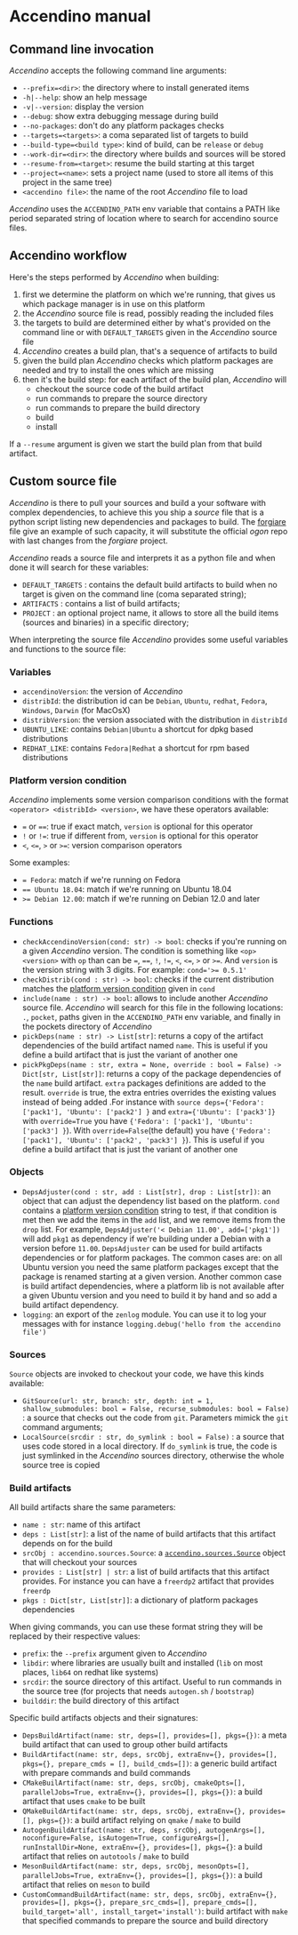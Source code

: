 # Accendino manual

## Command line invocation

_Accendino_ accepts the following command line arguments:

* `--prefix=<dir>`: the directory where to install generated items
* `-h|--help`: show an help message
* `-v|--version`: display the version
* `--debug`: show extra debugging message during build
* `--no-packages`: don't do any platform packages checks
* `--targets=<targets>`: a coma separated list of targets to build
* `--build-type=<build type>`: kind of build, can be `release` or `debug`
* `--work-dir=<dir>`: the directory where builds and sources will be stored
* `--resume-from=<target>`: resume the build starting at this target
* `--project=<name>`: sets a project name (used to store all items of this project in the same tree)
* `<accendino file>`: the name of the root _Accendino_ file to load

_Accendino_ uses the `ACCENDINO_PATH` env variable that contains a PATH like period separated string of location where
to search for accendino source files.

## Accendino workflow

Here's the steps performed by _Accendino_ when building:

1. first we determine the platform on which we're running, that gives us which package manager is in use
    on this platform
2. the _Accendino_ source file is read, possibly reading the included files
3. the targets to build are determined either by what's provided on the command line or with `DEFAULT_TARGETS` given
    in the _Accendino_ source file
4. _Accendino_ creates a build plan, that's a sequence of artifacts to build
5. given the build plan _Accendino_ checks which platform packages are needed and try to install the ones which are missing
6. then it's the build step: for each artifact of the build plan, _Accendino_ will
    * checkout the source code of the build artifact
    * run commands to prepare the source directory
    * run commands to prepare the build directory
    * build
    * install

If a `--resume` argument is given we start the build plan from that build artifact.


## Custom source file
_Accendino_ is there to pull your sources and build a your software with complex dependencies, to achieve this you
ship a _source_ file that is a python script listing new dependencies and packages to build. The [forgiare](https://github.com/forgiare/accendino/blob/master/forgiare.conf)
file give an example of such capacity, it will substitute the official _ogon_ repo with last changes from the _forgiare_ project.

_Accendino_ reads a source file and interprets it as a python file and when done it will search for these variables:

* `DEFAULT_TARGETS` : contains the default build artifacts to build when no target is given on the command line (coma separated string);
* `ARTIFACTS` : contains a list of build artifacts;
* `PROJECT` : an optional project name, it allows to store all the build items (sources and binaries) in a specific directory;

When interpreting the source file _Accendino_ provides some useful variables and functions to the source file:

### Variables

* `accendinoVersion`: the version of _Accendino_
* `distribId`: the distribution id can be `Debian`, `Ubuntu`, `redhat`, `Fedora`, `Windows`, `Darwin` (for MacOsX)
* `distribVersion`: the version associated with the distribution in `distribId`
* `UBUNTU_LIKE`: contains `Debian|Ubuntu` a shortcut for dpkg based distributions
* `REDHAT_LIKE`: contains `Fedora|Redhat` a shortcut for rpm based distributions

### Platform version condition

_Accendino_ implements some version comparison conditions with the format `<operator> <distribId> <version>`, we
have these operators available:

* `=` or `==`: true if exact match, `version` is optional for this operator
* `!` or `!=`: true if different from, `version` is optional for this operator
* `<`, `<=`, `>` or `>=`: version comparison operators

Some examples:

* `= Fedora`: match if we're running on Fedora
* `== Ubuntu 18.04`: match if we're running on Ubuntu 18.04
* `>= Debian 12.00`: match if we're running on Debian 12.0 and later

### Functions

* `checkAccendinoVersion(cond: str) -> bool`: checks if you're running on a given _Accendino_ version. The condition is something like `<op> <version>` with `op`
    than can be `=`, `==`, `!`, `!=`, `<`, `<=`, `>` or `>=`. And `version` is the version string with 3 digits. For example: `cond='>= 0.5.1'`
* `checkDistrib(cond : str) -> bool`: checks if the current distribution matches the [platform version condition](#platform-version-condition)
    given in `cond`
* `include(name : str) -> bool`: allows to include another _Accendino_ source file. _Accendino_ will search for this file in the following
    locations: `.`, `pocket`, paths given in the `ACCENDINO_PATH` env variable, and finally in the pockets directory of _Accendino_
* `pickDeps(name : str) -> List[str]`: returns a copy of the artifact dependencies of the build artifact named `name`.
    This is useful if you define a build artifact that is just the variant of another one
* `pickPkgDeps(name : str, extra = None, override : bool = False) -> Dict[str, List[str]]`: returns a copy
    of the package dependencies of the `name` build artifact. `extra` packages definitions are added to the result.
    `override` is true, the extra entries overrides the existing values instead of being added .For instance with
    `source deps={'Fedora': ['pack1'], 'Ubuntu': ['pack2'] }` and `extra={'Ubuntu': ['pack3']}` with `override=True`
    you have `{'Fedora': ['pack1'], 'Ubuntu': ['pack3'] }`).
    With `override=False`(the default) you have `{'Fedora': ['pack1'], 'Ubuntu': ['pack2', 'pack3'] }`). This is useful if you define a build
    artifact that is just the variant of another one

### Objects

* `DepsAdjuster(cond : str, add : List[str], drop : List[str])`: an object that can adjust the dependency list based on the platform. `cond` contains a
    [platform version condition](#platform-version-condition) string to test, if that condition is met then we add the items in the `add` list, and we remove
    items from the `drop` list.
    For example, `DepsAdjuster('< Debian 11.00', add=['pkg1'])` will add `pkg1` as dependency if we're building under a Debian with a version before `11.00`. `DepsAdjuster` can be
    used for build artifacts dependencies or for platform packages. The common cases are: on all Ubuntu version you need the same platform packages except that the package is renamed starting at
    a given version. Another common case is build artifact dependencies, where a platform lib is not available after a given Ubuntu version and you need to build it by hand and so add a build artifact
    dependency.
* `logging`: an export of the `zenlog` module. You can use it to log your messages with for instance `logging.debug('hello from the accendino file')`


### Sources

`Source` objects are invoked to checkout your code, we have this kinds available:

* `GitSource(url: str, branch: str, depth: int = 1, shallow_submodules: bool = False, recurse_submodules: bool = False)` : a source that checks out the code from `git`. Parameters mimick the `git` command arguments;
* `LocalSource(srcdir : str, do_symlink : bool = False)` : a source that uses code stored in a local directory. If `do_symlink` is true, the code is just symlinked in the _Accendino_ sources directory, otherwise the whole source tree is copied

### Build artifacts

All build artifacts share the same parameters:

* `name : str`: name of this artifact
* `deps : List[str]`: a list of the name of build artifacts that this artifact depends on for the build
* `srcObj : accendino.sources.Source`: a [`accendino.sources.Source`](#sources) object that will checkout your sources
* `provides : List[str] | str`: a list of build artifacts that this artifact provides. For instance you can have a `freerdp2` artifact that provides `freerdp`
* `pkgs : Dict[str, List[str]]`: a dictionary of platform packages dependencies

When giving commands, you can use these format string they will be replaced by their respective values:

* `prefix`: the `--prefix` argument given to _Accendino_
* `libdir`: where libraries are usually built and installed (`lib` on most places, `lib64` on redhat like systems)
* `srcdir`: the source directory of this artifact. Useful to run commands in the source tree (for projects that needs `autogen.sh` / `bootstrap`)
* `builddir`: the build directory of this artifact

Specific build artifacts objects and their signatures:

* `DepsBuildArtifact(name: str, deps=[], provides=[], pkgs={})`: a meta build artifact that can used to group other build artifacts
* `BuildArtifact(name: str, deps, srcObj, extraEnv={}, provides=[], pkgs={}, prepare_cmds = [], build_cmds=[])`: a generic build artifact with prepare commands and build commands
* `CMakeBuilArtifact(name: str, deps, srcObj, cmakeOpts=[], parallelJobs=True, extraEnv={}, provides=[], pkgs={})`: a build artifact that uses `cmake` to be built
* `QMakeBuildArtifact(name: str, deps, srcObj, extraEnv={}, provides=[], pkgs={})`: a build artifact relying on `qmake` / `make` to build
* `AutogenBuildArtifact(name: str, deps, srcObj, autogenArgs=[], noconfigure=False, isAutogen=True, configureArgs=[], runInstallDir=None, extraEnv={}, provides=[], pkgs={}`:
    a build artifact that relies on `autotools` / `make` to build
* `MesonBuildArtifact(name: str, deps, srcObj, mesonOpts=[], parallelJobs=True, extraEnv={}, provides=[], pkgs={})`: a build artifact that relies on `meson` to build
* `CustomCommandBuildArtifact(name: str, deps, srcObj, extraEnv={}, provides=[], pkgs={}, prepare_src_cmds=[], prepare_cmds=[], build_target='all', install_target='install')`: build artifact with `make` that specified commands to prepare the source and build directory

